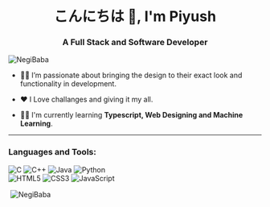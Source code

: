 <!-- - 👋 Hi, I’m Piyush, a programmer and full stack web developer.
- 👀 I’m interested in many things, programming, web designing, visualizing algortihms and data strucutres, gaming, astro photgraphy, music to name a few.
- 🌱 I’m currently learning machine learning and impleting OOPs concept to create games.
- 💞️ I’m looking to collaborate on any project in C/C++, JAVA or debugging work, creating testcases for any program.
- 📫 How to reach me - email me at "piyushnegi319@gmail.com"

NegiBaba/NegiBaba is a ✨ special ✨ repository because its `README.md` (this file) appears on your GitHub profile.
You can click the Preview link to take a look at your changes.
--->

<h1 align="center">こんにちは 👋, I'm Piyush </h1>
<h3 align="center">A Full Stack and Software Developer</h3>

<p align="left"> <img src="https://komarev.com/ghpvc/?username=NegiBaba&label=Profile%20views&color=0e75b6&style=flat" alt="NegiBaba" /> </p>

- 🤝🏻 I’m passionate about bringing the design to their exact look and functionality in development.

- ❤️ I Love challanges and giving it my all.

- 🧑‍💻 I'm currently learning **Typescript, Web Designing and Machine Learning**.

---

<h3 align="left">Languages and Tools:</h3>

![C](https://img.shields.io/badge/c-%2300599C.svg?style=for-the-badge&logo=c&logoColor=white)
![C++](https://img.shields.io/badge/c++-%2300599C.svg?style=for-the-badge&logo=c%2B%2B&logoColor=white)
![Java](https://img.shields.io/badge/java-%23ED8B00.svg?style=for-the-badge&logo=java&logoColor=white)
![Python](https://img.shields.io/badge/python-3670A0?style=for-the-badge&logo=python&logoColor=ffdd54)
<br>
![HTML5](https://img.shields.io/badge/html5-%23E34F26.svg?style=for-the-badge&logo=html5&logoColor=white)
![CSS3](https://img.shields.io/badge/css3-%231572B6.svg?style=for-the-badge&logo=css3&logoColor=white)
![JavaScript](https://img.shields.io/badge/javascript-%23323330.svg?style=for-the-badge&logo=javascript&logoColor=%23F7DF1E)

<p>&nbsp;<img align="center" src="https://github-readme-stats.vercel.app/api?username=NegiBaba&show_icons=true" alt="NegiBaba" /></p>
